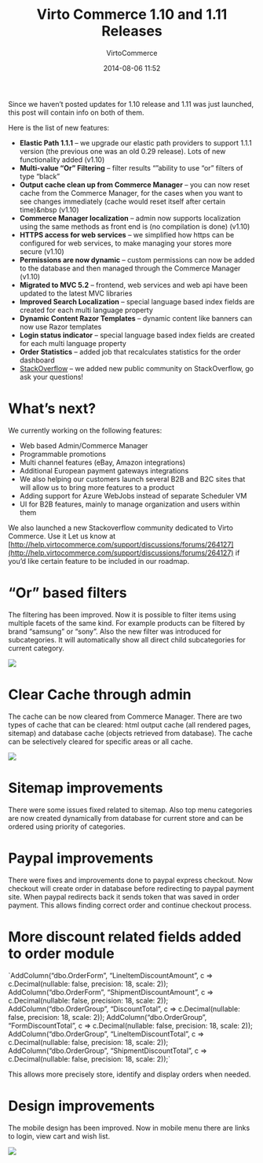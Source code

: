﻿---
author: VirtoCommerce
date: 2014-08-06 11:52
permalink: blogs/news/virtocommerce-1-10-1-11-release-notes
tags: [Announcements, Architecture]
title: "Virto Commerce 1.10 and 1.11 Releases"
published: Private
---
Since we haven’t posted updates for 1.10 release and 1.11 was just launched, this post will contain info on both of them.
<!--excerpt-->
Here is the list of new features:

* **Elastic Path 1.1.1** – we upgrade our elastic path providers to support 1.1.1 version (the previous one was an old 0.29 release). Lots of new functionality added (v1.10)
* **Multi-value “Or” Filtering** – filter results “”ability to use “or” filters of type “black”
* **Output cache clean up from Commerce Manager** – you can now reset cache from the Commerce Manager, for the cases when you want to see changes immediately (cache would reset itself after certain time)&nbsp (v1.10)
* **Commerce Manager localization** – admin now supports localization using the same methods as front end is (no compilation is done) (v1.10)
* **HTTPS access for web services** – we simplified how https can be configured for web services, to make managing your stores more secure (v1.10)
* **Permissions are now dynamic** – custom permissions can now be added to the database and then managed through the Commerce Manager (v1.10)
* **Migrated to MVC 5.2** – frontend, web services and web api have been updated to the latest MVC libraries
* **Improved Search Localization** – special language based index fields are created for each multi language property
* **Dynamic Content Razor Templates** – dynamic content like banners can now use Razor templates
* **Login status indicator** – special language based index fields are created for each multi language property
* **Order Statistics** – added job that recalculates statistics for the order dashboard
* [StackOverflow](http://stackoverflow.com/tags/virtocommerce) – we added new public community on StackOverflow, go ask your questions!

# What’s next?

We currently working on the following features:

* Web based Admin/Commerce Manager
* Programmable promotions
* Multi channel features (eBay, Amazon integrations)
* Additional European payment gateways integrations
* We also helping our customers launch several B2B and B2C sites that will allow us to bring more features to a product
* Adding support for Azure WebJobs instead of separate Scheduler VM
* UI for B2B features, mainly to manage organization and users within them

We also launched a new Stackoverflow community dedicated to Virto Commerce. Use it Let us know at [http://help.virtocommerce.com/support/discussions/forums/264127](http://help.virtocommerce.com/support/discussions/forums/264127) if you’d like certain feature to be included in our roadmap.

# “Or” based filters

The filtering has been improved. Now it is possible to filter items using multiple facets of the same kind. For example products can be filtered by brand “samsung” or “sony”. Also the new filter was introduced for subcategories. It will automatically show all direct child subcategories for current category.

![](assets/images/blog/clip_image002e.jpg)

# Clear Cache through admin

The cache can be now cleared from Commerce Manager. There are two types of cache that can be cleared: html output cache (all rendered pages, sitemap) and database cache (objects retrieved from database). The cache can be selectively cleared for specific areas or all cache.

![](assets/images/blog/clip_image0022e.jpg)

# Sitemap improvements

There were some issues fixed related to sitemap. Also top menu categories are now created dynamically from database for current store and can be ordered using priority of categories.

# Paypal improvements

There were fixes and improvements done to paypal express checkout. Now checkout will create order in database before redirecting to paypal payment site. When paypal redirects back it sends token that was saved in order payment. This allows finding correct order and continue checkout process.

# More discount related fields added to order module

<span class="code-block">
`AddColumn(“dbo.OrderForm”, “LineItemDiscountAmount”, c => c.Decimal(nullable: false, precision: 18, scale: 2));
AddColumn(“dbo.OrderForm”, “ShipmentDiscountAmount”, c => c.Decimal(nullable: false, precision: 18, scale: 2));
AddColumn(“dbo.OrderGroup”, “DiscountTotal”, c => c.Decimal(nullable: false, precision: 18, scale: 2));
AddColumn(“dbo.OrderGroup”, “FormDiscountTotal”, c => c.Decimal(nullable: false, precision: 18, scale: 2));
AddColumn(“dbo.OrderGroup”, “LineItemDiscountTotal”, c => c.Decimal(nullable: false, precision: 18, scale: 2));
AddColumn(“dbo.OrderGroup”, “ShipmentDiscountTotal”, c => c.Decimal(nullable: false, precision: 18, scale: 2));`
</span>

This allows more precisely store, identify and display orders when needed.

# Design improvements

The mobile design has been improved. Now in mobile menu there are links to login, view cart and wish list.

![](assets/images/blog/clip_image0023e.jpg)
